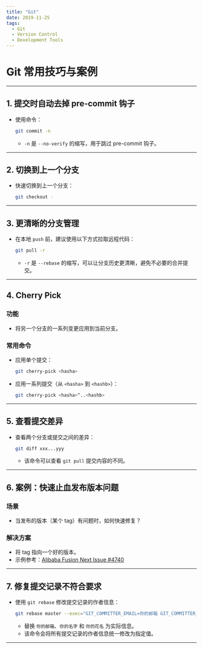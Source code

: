 ```yaml
---
title: "Git"
date: 2019-11-25
tags:
  - Git
  - Version Control
  - Development Tools
---
```


# Git 常用技巧与案例

---

## **1. 提交时自动去掉 pre-commit 钩子**

- 使用命令：
  ```bash
  git commit -n
  ```
  - `-n` 是 `--no-verify` 的缩写，用于跳过 pre-commit 钩子。

---

## **2. 切换到上一个分支**

- 快速切换到上一个分支：
  ```bash
  git checkout -
  ```

---

## **3. 更清晰的分支管理**

- 在本地 `push` 前，建议使用以下方式拉取远程代码：
  ```bash
  git pull -r
  ```
  - `-r` 是 `--rebase` 的缩写，可以让分支历史更清晰，避免不必要的合并提交。

---

## **4. Cherry Pick**

### **功能**
- 将另一个分支的一系列变更应用到当前分支。

### **常用命令**
- 应用单个提交：
  ```bash
  git cherry-pick <hasha>
  ```
- 应用一系列提交（从 `<hasha>` 到 `<hashb>`）：
  ```bash
  git cherry-pick <hasha>^..<hashb>
  ```

---

## **5. 查看提交差异**

- 查看两个分支或提交之间的差异：
  ```bash
  git diff xxx...yyy
  ```
  - 该命令可以查看 `git pull` 提交内容的不同。

---

## **6. 案例：快速止血发布版本问题**

### **场景**
- 当发布的版本（某个 tag）有问题时，如何快速修复？

### **解决方案**
- 将 tag 指向一个好的版本。
- 示例参考：[Alibaba Fusion Next Issue #4740](https://github.com/alibaba-fusion/next/issues/4740)

---

## **7. 修复提交记录不符合要求**

- 使用 `git rebase` 修改提交记录的作者信息：
  ```bash
  git rebase master --exec="GIT_COMMITTER_EMAIL=你的邮箱 GIT_COMMITTER_NAME=你的名字 git commit --amend --author='你的花名 <你的邮箱>' -C HEAD"
  ```
  - 替换 `你的邮箱`、`你的名字` 和 `你的花名` 为实际信息。
  - 该命令会将所有提交记录的作者信息统一修改为指定值。

---

